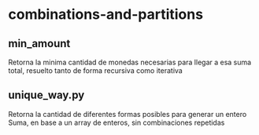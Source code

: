 # combinations-and-partitions

## min_amount

Retorna la minima cantidad de monedas necesarias para llegar a esa suma total, resuelto tanto de forma recursiva como iterativa

## unique_way.py

Retorna la cantidad de diferentes formas posibles para generar un entero Suma, en base a un array de enteros, sin combinaciones repetidas
